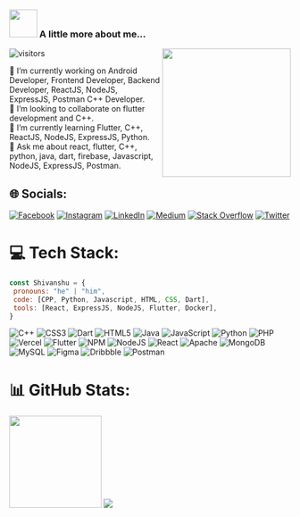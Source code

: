 ### <img src="https://media.giphy.com/media/VgCDAzcKvsR6OM0uWg/giphy.gif" width="50"> A little more about me...     
<img align='right' src="https://media.giphy.com/media/ieyl9zmCjO4b4t6qoY/giphy.gif" width="230"> ![visitors](https://visitor-badge.glitch.me/badge?page_id=page.id)

🔭 I’m currently working on Android Developer, Frontend Developer, Backend Developer, ReactJS, NodeJS, ExpressJS, Postman C++ Developer.<br>👯 I’m looking to collaborate on flutter development and C++.<br>🌱 I’m currently learning Flutter, C++, ReactJS, NodeJS, ExpressJS, Python.<br>💬 Ask me about react, flutter, C++, python, java, dart, firebase, Javascript, NodeJS, ExpressJS, Postman. <br>


## 🌐 Socials: 
[![Facebook](https://img.shields.io/badge/Facebook-%231877F2.svg?logo=Facebook&logoColor=white)](https://facebook.com/shivanshu.pathak.5454) [![Instagram](https://img.shields.io/badge/Instagram-%23E4405F.svg?logo=Instagram&logoColor=white)](https://instagram.com/__shivanshu__pathak__) [![LinkedIn](https://img.shields.io/badge/LinkedIn-%230077B5.svg?logo=linkedin&logoColor=white)](https://linkedin.com/in/shivanshu-pathak-6611b5228) [![Medium](https://img.shields.io/badge/Medium-12100E?logo=medium&logoColor=white)](https://medium.com/@@shivanshupathak814) [![Stack Overflow](https://img.shields.io/badge/-Stackoverflow-FE7A16?logo=stack-overflow&logoColor=white)](https://stackoverflow.com/users/shivanshu-pathak) [![Twitter](https://img.shields.io/badge/Twitter-%231DA1F2.svg?logo=Twitter&logoColor=white)](https://twitter.com/Shivanshu814) 


# 💻 Tech Stack:
 ```javascript
const Shivanshu = {
  pronouns: "he" | "him",
  code: [CPP, Python, Javascript, HTML, CSS, Dart],
  tools: [React, ExpressJS, NodeJS, Flutter, Docker],
}
```
![C++](https://img.shields.io/badge/c++-%2300599C.svg?style=plastic&logo=c%2B%2B&logoColor=white) ![CSS3](https://img.shields.io/badge/css3-%231572B6.svg?style=plastic&logo=css3&logoColor=white) ![Dart](https://img.shields.io/badge/dart-%230175C2.svg?style=plastic&logo=dart&logoColor=white) ![HTML5](https://img.shields.io/badge/html5-%23E34F26.svg?style=plastic&logo=html5&logoColor=white) ![Java](https://img.shields.io/badge/java-%23ED8B00.svg?style=plastic&logo=java&logoColor=white) ![JavaScript](https://img.shields.io/badge/javascript-%23323330.svg?style=plastic&logo=javascript&logoColor=%23F7DF1E) ![Python](https://img.shields.io/badge/python-3670A0?style=plastic&logo=python&logoColor=ffdd54) ![PHP](https://img.shields.io/badge/php-%23777BB4.svg?style=plastic&logo=php&logoColor=white) ![Vercel](https://img.shields.io/badge/vercel-%23000000.svg?style=plastic&logo=vercel&logoColor=white) ![Flutter](https://img.shields.io/badge/Flutter-%2302569B.svg?style=plastic&logo=Flutter&logoColor=white) ![NPM](https://img.shields.io/badge/NPM-%23000000.svg?style=plastic&logo=npm&logoColor=white) ![NodeJS](https://img.shields.io/badge/node.js-6DA55F?style=plastic&logo=node.js&logoColor=white) ![React](https://img.shields.io/badge/react-%2320232a.svg?style=plastic&logo=react&logoColor=%2361DAFB) ![Apache](https://img.shields.io/badge/apache-%23D42029.svg?style=plastic&logo=apache&logoColor=white) ![MongoDB](https://img.shields.io/badge/MongoDB-%234ea94b.svg?style=plastic&logo=mongodb&logoColor=white) ![MySQL](https://img.shields.io/badge/mysql-%2300f.svg?style=plastic&logo=mysql&logoColor=white) 	![Figma](https://img.shields.io/badge/figma-%23F24E1E.svg?style=plastic&logo=figma&logoColor=white) ![Dribbble](https://img.shields.io/badge/Dribbble-EA4C89?style=plastic&logo=dribbble&logoColor=white) ![Postman](https://img.shields.io/badge/Postman-FF6C37?style=plastic&logo=postman&logoColor=white)
# 📊 GitHub Stats:


 <img height="165em" src="https://github-readme-stats.vercel.app/api?username=shivanshu814&theme=dark&hide_border=false&show_icons=true&hide_border=true&&count_private=true&layout=compact&include_all_commits=true" /> ![](https://github-readme-stats.vercel.app/api/top-langs/?username=shivanshu814&theme=dark&hide_border=false&include_all_commits=true&count_private=true&layout=compact)                   


